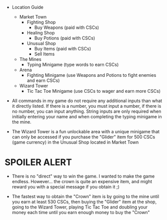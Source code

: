 - Location Guide
    - Market Town
        - Fighting Shop
            - Buy Weapons (paid with CSCs)
        - Healing Shop
            - Buy Potions (paid with CSCs)
        - Unusual Shop
            - Buy Items (paid with CSCs)
            - Sell Items
    - The Mines
        - Typing Minigame (type words to earn CSCs)
    - Arena
        - Fighting Minigame (use Weapons and Potions to fight enemies and earn CSCs)
    - Wizard Tower
        - Tic Tac Toe Minigame (use CSCs to wager and earn more CSCs)

- All commands in my game do not require any additional inputs than what it directly listed. If there is a number, you must input a number, if there is no number, you can input anything. String inputs are only required when initially entering your name and when completing the typing minigame in the mine.

- The Wizard Tower is a fun unlockable area with a unique minigame that can only be accessed if you purchase the "Glider" item for 500 CSCs (game currency) in the Unusual Shop located in Market Town

# SPOILER ALERT

- There is no "direct" way to win the game. I wanted to make the game endless. However... the crown is quite an expensive item, and might reward you with a special message if you obtain it ;)

- The fastest way to obtain the "Crown" item is by going to the mine until you earn at least 530 CSCs, then buying the "Glider" item at the shop, going to the Wizard Tower, playing Tic Tac Toe and doubling your money each time until you earn enough money to buy the "Crown"
